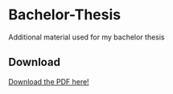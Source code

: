 # Bachelor-Thesis
Additional material used for my bachelor thesis

## Download

[Download the PDF here!](https://blog.hirnschall.net/downloads/download.php?file=bachelorthesis.pdf)
